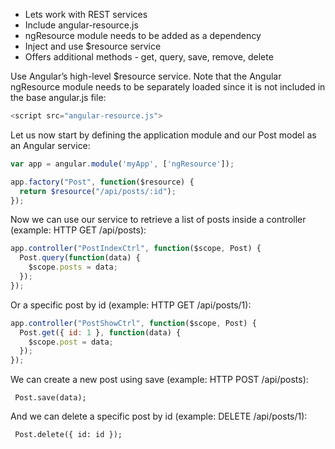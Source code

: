 * Lets work with REST services
* Include angular-resource.js
* ngResource module needs to be added as a dependency
* Inject and use $resource service
* Offers additional methods - get, query, save, remove, delete


Use Angular’s high-level $resource service. Note that the Angular ngResource module needs to be separately loaded since it is not included in the base angular.js file:

```javascript
<script src="angular-resource.js">
```

Let us now start by defining the application module and our Post model as an Angular service:

```javascript
var app = angular.module('myApp', ['ngResource']);

app.factory("Post", function($resource) {
  return $resource("/api/posts/:id");
});
```


Now we can use our service to retrieve a list of posts inside a controller (example: HTTP GET /api/posts):

```javascript
app.controller("PostIndexCtrl", function($scope, Post) {
  Post.query(function(data) {
    $scope.posts = data;
  });
});
```

Or a specific post by id (example: HTTP GET /api/posts/1):
```javascript
app.controller("PostShowCtrl", function($scope, Post) {
  Post.get({ id: 1 }, function(data) {
    $scope.post = data;
  });
});
```


We can create a new post using save (example: HTTP POST /api/posts):

`
Post.save(data);`

And we can delete a specific post by id (example: DELETE /api/posts/1):

`
Post.delete({ id: id });`
